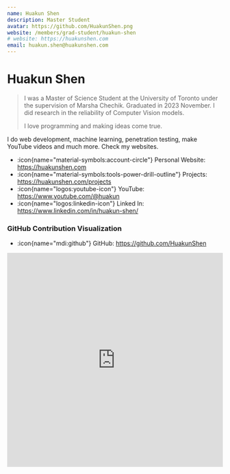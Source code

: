```yaml
---
name: Huakun Shen
description: Master Student
avatar: https://github.com/HuakunShen.png
website: /members/grad-student/huakun-shen
# website: https://huakunshen.com
email: huakun.shen@huakunshen.com
---
```


# Huakun Shen

<blockquote class="mt-6 border-l-2 pl-6 italic">
I was a Master of Science Student at the University of Toronto under the supervision of Marsha Chechik. Graduated in 2023 November. I did research in the reliability of Computer Vision models.

I love programming and making ideas come true.

</blockquote>

I do web development, machine learning, penetration testing, make YouTube videos and much more. Check my websites.

- :icon{name="material-symbols:account-circle"} Personal Website: https://huakunshen.com
- :icon{name="material-symbols:tools-power-drill-outline"} Projects: https://huakunshen.com/projects
- :icon{name="logos:youtube-icon"} YouTube: https://www.youtube.com/@huakun
- :icon{name="logos:linkedin-icon"} Linked In: https://www.linkedin.com/in/huakun-shen/

### GitHub Contribution Visualization

- :icon{name="mdi:github"} GitHub: https://github.com/HuakunShen

<div class="h-[30em]">
    <iframe
        src="https://git-skyline.huakun.tech/contribution/github/huakunshen/embed?enableZoom=false&autoRotate=true&enableZoom=true"
        width="100%"
        height="500"
        frameborder="0"
    ></iframe>
</div>
